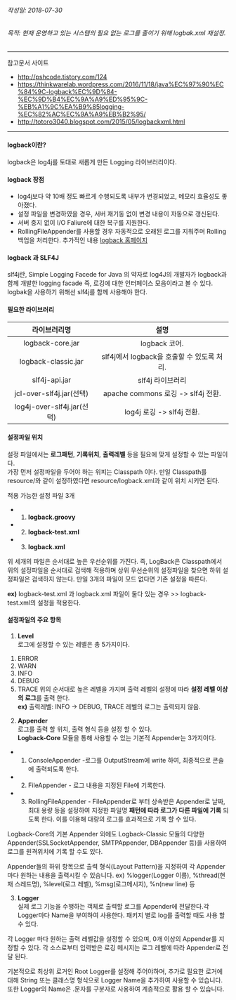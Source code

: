 ###### 작성일: 2018-07-30  
###### 목적: 현재 운영하고 있는 시스템의 필요 없는 로그를 줄이기 위해 logbak.xml 재설정. 
----------------------
참고문서 사이트 
* <http://pshcode.tistory.com/124>
* <https://thinkwarelab.wordpress.com/2016/11/18/java%EC%97%90%EC%84%9C-logback%EC%9D%84-%EC%9D%B4%EC%9A%A9%ED%95%9C-%EB%A1%9C%EA%B9%85logging-%EC%82%AC%EC%9A%A9%EB%B2%95/> 
* <http://totoro3040.blogspot.com/2015/05/logbackxml.html>
--------------------- 
#### **logback이란**? 
logback은 log4j를 토대로 새롭게 만든 Logging 라이브러리이다. 

#### **logback 장점**
* log4j보다 약 10배 정도 빠르게 수행되도록 내부가 변경되었고, 메모리 효율성도 좋아졌다. 
* 설정 파일을 변경하였을 경우, 서버 재기동 없이 변경 내용이 자동으로 갱신된다. 
* 서버 중지 없이 I/O Faliure에 대한 복구를 지원한다. 
* RollingFileAppender를 사용할 경우 자동적으로 오래된 로그를 지워주며 Rolling 백업을 처리한다. 
추가적인 내용 [logback 홈페이지](http://logback.qos.ch/reasonsToSwitch.html)

#### **logback 과 SLF4J**  
slf4j란, Simple Logging Facede for Java 의 약자로 log4J의 개발자가 logback과 함께 개발한 logging facade 즉, 로깅에 대한 인터페이스 
모음이라고 볼 수 있다. logbak을 사용하기 위해선 slf4j를 함께 사용해야 한다.

#### **필요한 라이브러리** 
|  <center>라이브러리명</center> |  <center>설명</center> | 
|:--------:|:--------:|
|logback-core.jar | logback 코어. |
|logback-classic.jar | slf4j에서 logback을 호출할 수 있도록 처리. |
|slf4j-api.jar | slf4j 라이브러리 |
|jcl-over-slf4j.jar(선택) | apache commons 로깅 -> slf4j 전환. |
|log4j-over-slf4j.jar(선택) | log4j 로깅 -> slf4j 전환. |

#### **설정파일 위치**
설정 파일에서는 **로그패턴**, **기록위치**, **출력레벨** 등을 필요에 맞게 설정할 수 있는 파일이다.  
가장 먼저 설정파일을 두어야 하는 위피는 Classpath 이다. 만일 Classpath를 resource/와 같이 설정하였다면 resource/logback.xml과 같이 위치 
시키면 된다. 

적용 가능한 설정 파일 3개  
* 1. **logback.groovy**
* 2. **logback-test.xml**
* 3. **logback.xml**

위 세개의 파일은 순서대로 높은 우선순위를 가진다. 
즉, LogBack은 Classpath에서 위의 설정파일을 순서대로 검색해 적용하며 상위 우선순위의 설정파일을 찾으면 하위 설정파일은 검색하지 않는다. 만일 
3개의 파일이 모드 없다면 기존 설정을 따른다. 

**ex)** logback-test.xml 과 logback.xml 파일이 둘다 있는 경우 >> logback-test.xml의 설정을 적용한다. 

#### **설정파일의 주요 항목** 
1. **Level**  
로그에 설정할 수 있는 레벨은 총 5가지이다. 
1) ERROR
2) WARN
3) INFO
4) DEBUG
5) TRACE 
위의 순서대로 높은 레벨을 가지며 출력 레벨의 설정에 따라 **설정 레벨 이상의 로그**를 출력 한다.    
**ex)** 출력레벨: INFO -> DEBUG, TRACE 레벨의 로그는 출력되지 않음.   

2. **Appender**  
로그를 출력 할 위치, 출력 형식 등을 설정 할 수 있다.   
**Logback-Core** 모듈을 통해 사용할 수 있는 기본적 Appender는 3가지이다.  
* 1) ConsoleAppender -로그를 OutputStream에 write 하여, 최종적으로 콘솔에 출력되도록 한다. 
* 2) FileAppender - 로그 내용을 지정된 File에 기록한다.  
* 3) RollingFileAppender - FileAppender로 부터 상속받은 Appender로 날짜, 최대 용량 등을 설정하여 지정한 파일명 **패턴에 따라 로그가 다른 파일에 기록** 되도록 한다. 이를 이용해 대량의 로그를 효과적으로 기록 할 수 있다. 

Logback-Core의 기본 Appender 외에도 Logback-Classic 모듈의 다양한 Appender(SSLSocketAppender, SMTPAppender, DBAppender 등)을 사용하여 로그를 원격위치에 기록 할 수도 있다. 

Appender들의 하위 항목으로 출력 형식(Layout Pattern)을 지정하여 각 Appender마다 원하는 내용을 출력시킬 수 있습니다. 
ex) %logger(Logger 이름), %thread(현재 스레드명), %level(로그 레벨), %msg(로그메시지), %n(new line) 등 

3. **Logger**   
실제 로그 기능을 수행하는 객체로 출력할 로그를 Appender에 전달한다.각 Logger마다 Name을 부여하여 사용한다. 패키지 별로 log를 출력할 때도 사용 할 수 있다. 

각 Logger 마다 원하는 출력 레벨값을 설정할 수 있으며, 0개 이상의 Appender를 지정할 수 있다. 각 소스로부터 입력받은 로깅 메시지는 로그 레벨에 따라 Appender로 전달 된다. 

기본적으로 최상위 로거인 Root Logger를 설정해 주어야하며, 추가로 필요한 로거에 대해 String 또는 클래스명 형식으로 Logger Name을 추가하여 사용할 수 있습니다. 또한 Logger의 Name은 .문자를 구분자로 사용하여 계층적으로 활용 할 수 있습니다.


